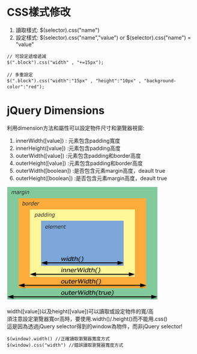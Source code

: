 # CSS樣式修改
1. 讀取樣式: $(selector).css("name")
2. 設定樣式: $(selector).css("name","value") or $(selector).css("name") = "value"
```
// 可設定遞增遞減
$(".block").css("width" , "+=15px");

// 多重設定
$(".block").css("width":"15px" , "height":"10px" , "background-color":"red");
```

# jQuery Dimensions
利用dimension方法和屬性可以設定物件尺寸和瀏覽器視窗:  
1. innerWidth([value]) : 元素包含padding寬度
2. innerHeight([value]) :元素包含padding高度
3. outerWidth([value]) :元素包含padding和border高度
4. outerHeight([value]) :元素包含padding和border高度
5. outerWidth([boolean]) :是否包含元素margin高度，deault true
6. outerHeight([boolean]) :是否包含元素margin高度，deault true
 
![Image](https://github.com/EnasVen/jQuery/blob/main/dimension.png)  

width([value])以及height([value])可以讀取或設定物件的寬/高  
須注意設定瀏覽器寬or高時，要使用.width()/.height()而不能用.css()  
這是因為透過jQuery selector得到的window為物件，而非jQuery selector!
```
$(window).width() //正確讀取瀏覽器寬度方式
$(window).css("width") //錯誤讀取瀏覽器寬度方式
```

